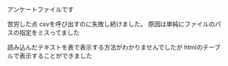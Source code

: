 アンケートファイルです

苦労した点
csvを呼び出すのに失敗し続けました。
原因は単純にファイルのパスの指定をミスってました

読み込んだテキストを表で表示する方法がわかりませんでしたが
htmlのテーブルで表示することができました
